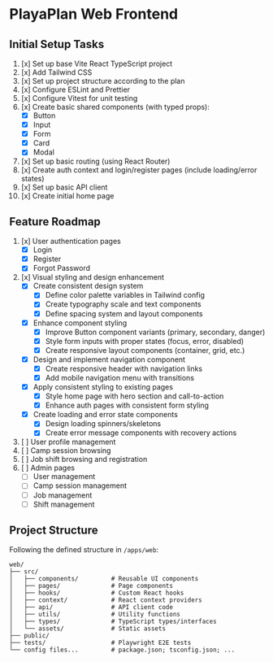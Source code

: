# PlayaPlan Web Frontend

## Initial Setup Tasks

1. [x] Set up base Vite React TypeScript project
2. [x] Add Tailwind CSS
3. [x] Set up project structure according to the plan
4. [x] Configure ESLint and Prettier
5. [x] Configure Vitest for unit testing
6. [x] Create basic shared components (with typed props):
   - [x] Button
   - [x] Input
   - [x] Form
   - [x] Card
   - [x] Modal
7. [x] Set up basic routing (using React Router)
8. [x] Create auth context and login/register pages (include loading/error states)
9. [x] Set up basic API client
10. [x] Create initial home page

## Feature Roadmap

1. [x] User authentication pages
   - [x] Login
   - [x] Register
   - [x] Forgot Password
2. [x] Visual styling and design enhancement
   - [x] Create consistent design system
     - [x] Define color palette variables in Tailwind config
     - [x] Create typography scale and text components
     - [x] Define spacing system and layout components
   - [x] Enhance component styling
     - [x] Improve Button component variants (primary, secondary, danger)
     - [x] Style form inputs with proper states (focus, error, disabled)
     - [x] Create responsive layout components (container, grid, etc.)
   - [x] Design and implement navigation component
     - [x] Create responsive header with navigation links
     - [x] Add mobile navigation menu with transitions
   - [x] Apply consistent styling to existing pages
     - [x] Style home page with hero section and call-to-action
     - [x] Enhance auth pages with consistent form styling
   - [x] Create loading and error state components
     - [x] Design loading spinners/skeletons
     - [x] Create error message components with recovery actions
3. [ ] User profile management
4. [ ] Camp session browsing
5. [ ] Job shift browsing and registration
6. [ ] Admin pages
   - [ ] User management
   - [ ] Camp session management
   - [ ] Job management
   - [ ] Shift management

## Project Structure

Following the defined structure in `/apps/web`:

```
web/
├── src/
│   ├── components/         # Reusable UI components
│   ├── pages/              # Page components
│   ├── hooks/              # Custom React hooks
│   ├── context/            # React context providers
│   ├── api/                # API client code
│   ├── utils/              # Utility functions
│   ├── types/              # TypeScript types/interfaces
│   └── assets/             # Static assets
├── public/
├── tests/                  # Playwright E2E tests
└── config files...         # package.json; tsconfig.json; ...
```
